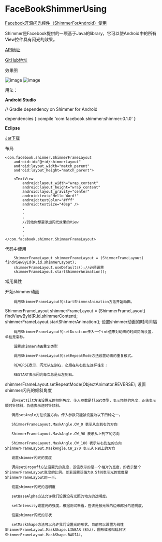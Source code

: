 # FaceBookShimmerUsing
[Facebook开源闪光控件（ShimmerForAndroid）使用](http://facebook.github.io/shimmer-android/javadoc/index.html)

Shimmer是Facebook提供的一项基于Java的library，它可以使Android中的所有View控件具有闪光的效果。

[API地址](http://facebook.github.io/shimmer-android/javadoc/index.html)

[GitHub地址](https://github.com/facebook/shimmer-android)

效果图

![image](https://img-blog.csdnimg.cn/20190109164547699.gif)
![image](https://img-blog.csdnimg.cn/20190109164613516.gif)

用法：

**Android Studio**

// Gradle dependency on Shimmer for Android

dependencies {
    compile 'com.facebook.shimmer:shimmer:0.1.0'
}

**Eclipse**

[Jar下载](http://facebook.github.io/shimmer-android/)

布局

    <com.facebook.shimmer.ShimmerFrameLayout
        android:id="@+id/shimmerLayout"
        android:layout_width="match_parent"
        android:layout_height="match_parent">

        <TextView
            android:layout_width="wrap_content"
            android:layout_height="wrap_content"
            android:layout_gravity="center"
            android:text="Hello Word!"
            android:textColor="#fff"
            android:textSize="40sp" />
            .
            .
            .
            //其他你想要添加闪光效果的View
            .
            .
            .
    </com.facebook.shimmer.ShimmerFrameLayout>


代码中使用

        ShimmerFrameLayout shimmerFrameLayout = (ShimmerFrameLayout) findViewById(R.id.shimmerLayout);
        shimmerFrameLayout.useDefaults();//必须设置
        shimmerFrameLayout.startShimmerAnimation();

常用属性

 开始shimmer动画

        调用ShimmerFrameLayout的startShimmerAnimation方法开始动画。

ShimmerFrameLayout shimmerFrameLayout = (ShimmerFrameLayout) findViewById(R.id.shimmerContent);
shimmerFrameLayout.startShimmerAnimation();
        设置shimmer动画的时间间隔

        调用ShimmerFrameLayout的setDuration传入一个int值来对动画的时间间隔设置，单位是毫秒。

        设置shimmer动画重复类型

        调用ShimmerFrameLayout的setRepeatMode方法设置动画的重复模式。

        REVERSE表示，闪光从左到右，之后在从右到左这样往复；

        RESTART表示闪光每次总是从左到右。

shimmerFrameLayout.setRepeatMode(ObjectAnimator.REVERSE);
       设置shimmer闪光的倾斜角度

       调用setTilt方法设置光的倾斜角度，传入参数是float类型，表示倾斜的角度，正值表示顺时针倾斜，负值表示逆时针倾斜。

       调用setAngle方法设置方向，传入参数只能被设置为以下四种之一，

       ShimmerFrameLayout.MaskAngle.CW_0 表示从左到右的方向

       ShimmerFrameLayout.MaskAngle.CW_90 表示从上到下的方向

       ShimmerFrameLayout.MaskAngle.CW_180 表示从右到左的方向ShimmerFrameLayout.MaskAngle.CW_270 表示从下到上的方向

       设置shimmer闪光的宽度

       调用setDropoff方法设置光的宽度，该值表示的是一个相对的宽度，即表示整个ShimmerFrameLayout宽度的比例。即若设置该值为0.5f则表示光的宽度是ShimmerFrameLayout的一半。

       设置shimmer闪光的透明度

       setBaseAlpha方法允许我们设置没有光照的地方的透明度。

       setIntensity设置光的强度，根据测试来看，应该是被光照的边缘部分的透明度。

       设置shimmer闪光的形状

       setMaskShape方法可以允许我们设置光的形状，目前可以设置为线性ShimmerFrameLayout.MaskShape.LINEAR（默认），圆形或者叫辐射状ShimmerFrameLayout.MaskShape.RADIAL。
